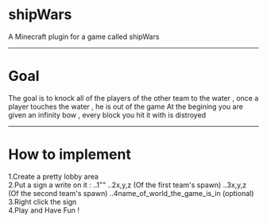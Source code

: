 # shipWars
A Minecraft plugin for a game called shipWars
___
# Goal
The goal is to knock all of the players of the other team to the water , once a player touches the water , he is out of the game
At the begining you are given an infinity bow , every block you hit it with is distroyed
___
# How to implement
1.Create a pretty lobby area</br>
2.Put a sign a write on it :
    ..1"<shipWars>"
    ..2x,y,z (Of the first team's spawn)
    ..3x,y,z (Of the second team's spawn)
    ..4name_of_world_the_game_is_in (optional)  
3.Right click the sign</br>
4.Play and Have Fun !
